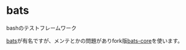# bats
bashのテストフレームワーク

[bats](https://github.com/sstephenson/bats)が有名ですが、メンテとかの問題がありfork版[bats-core](https://github.com/bats-core/bats-core)を使います。


